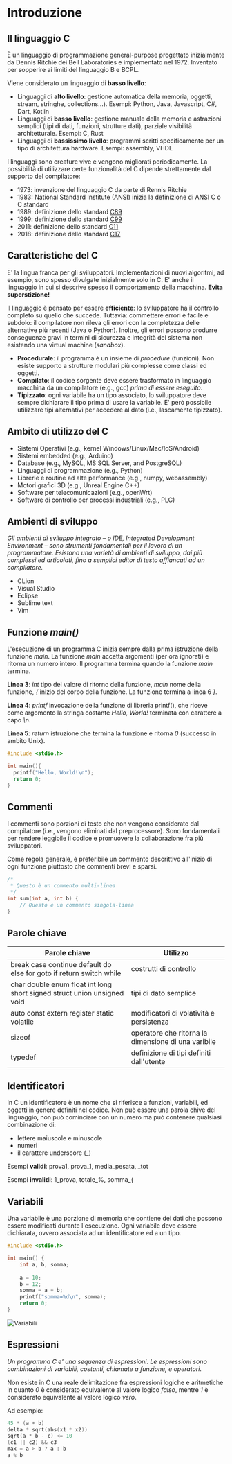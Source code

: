 # Introduzione

## Il linguaggio C
È un linguaggio di programmazione general-purpose progettato inizialmente da Dennis Ritchie dei Bell Laboratories e implementato nel 1972. Inventato per sopperire ai limiti del linguaggio B e BCPL.

Viene considerato un linguaggio di **basso livello**:
* Linguaggi di **alto livello**: gestione automatica della memoria, oggetti, stream, stringhe, collections...). Esempi: Python, Java, Javascript, C#, Dart, Kotlin
* Linguaggi di **basso livello**: gestione manuale della memoria e astrazioni semplici (tipi di dati, funzioni,
  strutture dati), parziale visibilità architetturale. Esempi: C, Rust
* Linguaggi di **bassissimo livello**: programmi scritti specificamente per un tipo di architettura hardware. Esempi: assembly, VHDL

I linguaggi sono creature vive e vengono migliorati periodicamente. La possibilità di utilizzare certe funzionalità del C dipende strettamente dal supporto del compilatore:

  * 1973: invenzione del linguaggio C da parte di Rennis Ritchie
  * 1983: National Standard Institute (ANSI) inizia la definizione di ANSI C o C standard
  * 1989: definizione dello standard [C89](https://en.wikipedia.org/wiki/ANSI_C#C89) 
  * 1999: definizione dello standard [C99](https://en.wikipedia.org/wiki/C99) 
  * 2011: definizione dello standard [C11](https://en.wikipedia.org/wiki/C11_(C_standard_revision))
  * 2018: definizione dello standard [C17](https://en.wikipedia.org/wiki/C17_(C_standard_revision))



## Caratteristiche del C

E' la lingua franca per gli sviluppatori. Implementazioni di nuovi algoritmi, ad esempio, sono spesso divulgate inizialmente solo in C. E' anche il linguaggio in cui si descrive spesso il comportamento della macchina. **Evita superstizione!**

Il linguaggio è pensato per essere **efficiente**: lo sviluppatore ha il controllo completo su quello che succede. Tuttavia: commettere errori è facile e subdolo: il compilatore non rileva gli errori con la completezza delle alternative più recenti (Java o Python). Inoltre, gli errori possono produrre conseguenze gravi in termini di sicurezza e integrità del sistema non esistendo una virtual machine (*sandbox*).

* **Procedurale**: il programma è un insieme di *procedure* (funzioni). Non esiste supporto a strutture modulari più complesse come classi ed oggetti.
* **Compilato**: il codice sorgente deve essere trasformato in linguaggio macchina da un compilatore (e.g., gcc) *prima di essere eseguito*.
* **Tipizzato**: ogni variabile ha un tipo associato, lo sviluppatore deve sempre dichiarare il tipo prima di usare la variabile. E' però possibile utilizzare tipi alternativi per accedere al dato (i.e., lascamente tipizzato).




## Ambito di utilizzo del C

* Sistemi Operativi (e.g., kernel Windows/Linux/Mac/IoS/Android)
* Sistemi embedded (e.g., Arduino)
* Database (e.g., MySQL, MS SQL Server, and PostgreSQL)
* Linguaggi di programmazione (e.g., Python)
* Librerie e routine ad alte performance (e.g., numpy, webassembly)
* Motori grafici 3D (e.g., Unreal Engine C++)
* Software per telecomunicazioni (e.g., openWrt)
* Software di controllo per processi industriali (e.g., PLC)


## Ambienti di sviluppo
*Gli ambienti di sviluppo integrato – o IDE, Integrated Development Environment – sono strumenti fondamentali per il lavoro di un programmatore. Esistono una varietà di ambienti di sviluppo, dai più complessi ed articolati, fino a semplici editor di testo affiancati ad un compilatore.*

* CLion
* Visual Studio
* Eclipse
* Sublime text
* Vim


## Funzione *main()*
L'esecuzione di un programma C inizia sempre dalla prima istruzione della funzione *main*. La funzione *main* accetta argomenti (per ora ignorati) e ritorna un numero intero. Il programma termina quando la funzione *main* termina.

**Linea 3**: *int* tipo del valore di ritorno della funzione, *main* nome della funzione, *{* inizio del corpo della funzione. La funzione termina a linea 6 *}*.

**Linea 4**: *printf* invocazione della funzione di libreria printf(), che riceve come argomento la stringa costante *Hello, World!* terminata con carattere a capo *\\n*.

**Linea 5**: *return* istruzione che termina la funzione e ritorna *0* (successo in ambito Unix). 

```c
#include <stdio.h>

int main(){
  printf("Hello, World!\n");
  return 0;
}
```

## Commenti

I commenti sono porzioni di testo che non vengono considerate dal compilatore (i.e., vengono eliminati dal preprocessore). Sono fondamentali per rendere leggibile il codice e promuovere la collaborazione fra più sviluppatori.

Come regola generale, è preferibile un commento descrittivo all'inizio di ogni funzione piuttosto che commenti brevi e sparsi.

```c
/*
 * Questo è un commento multi-linea
 */
int sum(int a, int b) {
    // Questo è un commento singola-linea
}
```

## Parole chiave
| **Parole chiave** | **Utilizzo** |
| ----------------- | ------------ |
| break case continue default do else for goto if return switch while | costrutti di controllo |
| char double enum float int long short signed struct union unsigned void | tipi di dato semplice |
| auto const extern register static volatile | modificatori di volatività e persistenza |
| sizeof | operatore che ritorna la dimensione di una varibile |
| typedef | definizione di tipi definiti dall'utente |


## Identificatori
In C un identificatore è un nome che si riferisce a funzioni, variabili, ed oggetti in genere definiti nel codice. Non può essere una parola chive del linguaggio, non può cominciare con un numero ma può contenere qualsiasi combinazione di:
  * lettere maiuscole e minuscole
  * numeri
  * il carattere underscore (_)

Esempi **validi**: prova1, prova_1, media_pesata, _tot

Esempi **invalidi**: 1_prova, totale_%, somma_{


## Variabili
Una variabile è una porzione di memoria che contiene dei dati che possono essere modificati durante l'esecuzione. Ogni variabile deve essere dichiarata, ovvero associata ad un identificatore ed a un tipo.

```c
#include <stdio.h>

int main() {
    int a, b, somma;
    
    a = 10;
    b = 12;
    somma = a + b;
    printf("somma=%d\n", somma);
    return 0;
}
```

![Variabili](images/variabili.avif)

## Espressioni
*Un programma C e' una sequenza di espressioni. Le espressioni sono combinazioni di variabili, costanti, chiamate a funzione, e operatori*.

Non esiste in C una reale delimitazione fra espressioni logiche e aritmetiche in quanto *0* è considerato equivalente al valore logico *falso*, mentre *1* è considerato equivalente al valore logico *vero*.

Ad esempio:

```c
45 * (a + b)
delta * sqrt(abs(x1 * x2))
sqrt(a * b - c) <= 10
(c1 || c2) && c3
max = a > b ? a : b
a % b
```
